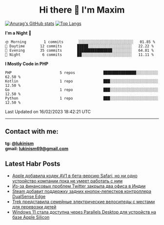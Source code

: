 ## <h1 align="center">Hi there 👋 I'm Maxim</h1>

[![Anurag's GitHub stats](https://github-readme-stats.vercel.app/api?username=lukinism)](https://github.com/anuraghazra/github-readme-stats) [![Top Langs](https://github-readme-stats.vercel.app/api/top-langs/?username=lukinism)](https://github.com/anuraghazra/github-readme-stats)

<!--START_SECTION:waka-->
**I'm a Night 🦉** 

```text
🌞 Morning        1 commits       ░░░░░░░░░░░░░░░░░░░░░░░░░   01.85 % 
🌆 Daytime       12 commits       █████░░░░░░░░░░░░░░░░░░░░   22.22 % 
🌃 Evening       35 commits       ████████████████░░░░░░░░░   64.81 % 
🌙 Night          6 commits       ██░░░░░░░░░░░░░░░░░░░░░░░   11.11 % 

```


**I Mostly Code in PHP** 

```text
PHP                      5 repos             ███████████████░░░░░░░░░░   62.50 % 
Kotlin                   1 repo              ███░░░░░░░░░░░░░░░░░░░░░░   12.50 % 
Go                       1 repo              ███░░░░░░░░░░░░░░░░░░░░░░   12.50 % 
Python                   1 repo              ███░░░░░░░░░░░░░░░░░░░░░░   12.50 % 

```



 Last Updated on 16/02/2023 18:42:21 UTC
<!--END_SECTION:waka-->
___
## Contact with me:
**tg: [@lukinism](https://t.me/lukinism)  
gmail: lukinism69@gmail.com**

## Latest Habr Posts
<!-- BLOG-POST-LIST:START -->
- [Apple добавила кодек AV1 в бета-версию Safari, но ни одно устройство компании пока не умеет работать с ним](https://habr.com/ru/post/717664/)
- [Из-за финансовых проблем Twitter закрыла два офиса в Индии](https://habr.com/ru/post/717554/)
- [Steam добавит поддержку задних кнопок-лепестков контроллера DualSense Edge](https://habr.com/ru/post/717552/)
- [Trek представила семейные электрические велосипеды с местами для перевозки детей](https://habr.com/ru/post/717544/)
- [Windows 11 стала доступна через Parallels Desktop для устройств на базе Apple Silicon](https://habr.com/ru/post/717534/)
<!-- BLOG-POST-LIST:END -->
